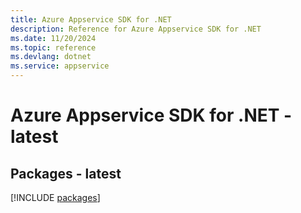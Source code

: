 ```yaml
---
title: Azure Appservice SDK for .NET
description: Reference for Azure Appservice SDK for .NET
ms.date: 11/20/2024
ms.topic: reference
ms.devlang: dotnet
ms.service: appservice
---
```

# Azure Appservice SDK for .NET - latest
## Packages - latest
[!INCLUDE [packages](appservice-index.md)]
